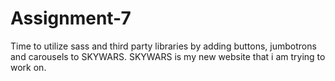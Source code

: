 # Assignment-7
Time to utilize sass and third party libraries by adding buttons, jumbotrons and carousels to SKYWARS. SKYWARS is my new website that i am trying to work on.
